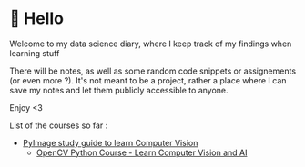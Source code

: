 # :wave: Hello

Welcome to my data science diary, where I keep track of my findings when learning stuff

There will be notes, as well as some random code snippets or assignements (or even more ?). It's not meant to be a project, rather a place where I can save my notes and let them publicly accessible to anyone. 

Enjoy <3

List of the courses so far :
* [PyImage study guide to learn Computer Vision](https://pyimagesearch.com/start-here/)
  * [OpenCV Python Course - Learn Computer Vision and AI](https://www.youtube.com/watch?v=P4Z8_qe2Cu0)